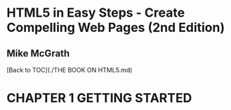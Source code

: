 # **HTML5 in Easy Steps - Create Compelling Web Pages (2nd Edition)**
## Mike McGrath

[Back to TOC](./THE BOOK ON HTML5.md)

# CHAPTER 1 GETTING STARTED

